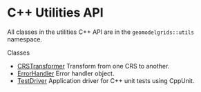 # C++ Utilities API

All classes in the utilities C++ API are in the `geomodelgrids::utils` namespace.

Classes

* [CRSTransformer](utils-crstransformer.html) Transform from one CRS to another.
* [ErrorHandler](utils-errorhandler.html) Error handler object.
* [TestDriver](utils-testdriver.html) Application driver for C++ unit tests using CppUnit.
